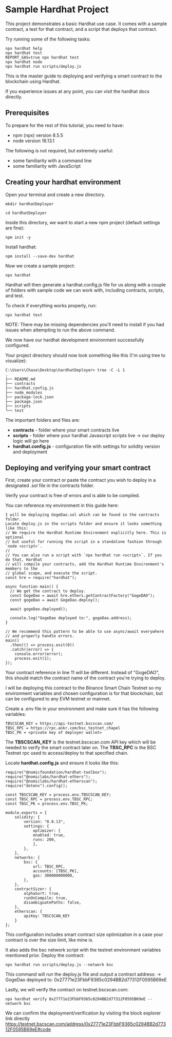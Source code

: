 # Sample Hardhat Project

This project demonstrates a basic Hardhat use case. It comes with a sample contract, a test for that contract, and a script that deploys that contract.

Try running some of the following tasks:

```shell
npx hardhat help
npx hardhat test
REPORT_GAS=true npx hardhat test
npx hardhat node
npx hardhat run scripts/deploy.js
```
This is the master guide to deploying and verifying a smart contract to the blockchain using Hardhat.

If you experience issues at any point, you can visit the hardhat docs directly.

## Prerequisites

To prepare for the rest of this tutorial, you need to have:
- npm (npx) version 8.5.5
- node version 16.13.1
  
The following is not required, but extremely useful:
- some familiarity with a command line
- some familiarity with JavaScript
  
## Creating your hardhat environment

Open your terminal and create a new directory.
```
mkdir hardhatDeployer
```
```
cd hardhatDeployer
```
Inside this directory, we want to start a new npm project (default settings are fine):
```
npm init -y
```
Install hardhat:
```
npm install --save-dev hardhat
```
Now we create a sample project:
```
npx hardhat
```
Hardhat will then generate a hardhat.config.js file for us along with a couple of folders with sample code we can work with, including contracts, scripts, and test.

To check if everything works properly, run:
```
npx hardhat test
```
NOTE: There may be missing dependencies you'll need to install if you had issues when attempting to run the above command.

We now have our hardhat development environment successfully configured.

Your project directory should now look something like this (I'm using tree to visualize):
```
C:\Users\Chase\Desktop\hardhatDeployer> tree -C -L 1
.
├── README.md
├── contracts
├── hardhat.config.js
├── node_modules
├── package-lock.json
├── package.json
├── scripts
└── test
```
The important folders and files are:
- **contracts** - folder where your smart contracts live
- **scripts** - folder where your hardhat Javascript scripts live -> our deploy logic will go here
- **hardhat.config.js** - configuration file with settings for solidity version and deployment

## Deploying and verifying your smart contract

First, create your contract or paste the contract you wish to deploy in a designated .sol file in the contracts folder.

Verify your contract is free of errors and is able to be compiled.

You can reference my environment in this guide here:
```
I will be deploying GogeDao.sol which can be found in the contracts folder.
Locate deploy.js in the scripts folder and ensure it looks something like this:
// We require the Hardhat Runtime Environment explicitly here. This is optional
// but useful for running the script in a standalone fashion through `node <script>`.
//
// You can also run a script with `npx hardhat run <script>`. If you do that, Hardhat
// will compile your contracts, add the Hardhat Runtime Environment's members to the
// global scope, and execute the script.
const hre = require("hardhat");

async function main() {
  // We get the contract to deploy.
  const GogeDao = await hre.ethers.getContractFactory("GogeDAO");
  const gogeDao = await GogeDao.deploy();

  await gogeDao.deployed();

  console.log("GogeDao deployed to:", gogeDao.address);
}

// We recommend this pattern to be able to use async/await everywhere
// and properly handle errors.
main()
  .then(() => process.exit(0))
  .catch((error) => {
    console.error(error);
    process.exit(1);
});
```
Your contract reference in line 11 will be different. Instead of "GogeDAO", this should match the contract name of the contract you're trying to deploy.

I will be deploying this contract to the Binance Smart Chain Testnet so my environment variables and chosen configuration is for that blockchain, but can be configured to any EVM testnet or mainnet.

Create a .env file in your environment and make sure it has the following variables:
```
TBSCSCAN_KEY = https://api-testnet.bscscan.com/
TBSC_RPC = https://rpc.ankr.com/bsc_testnet_chapel
TBSC_PK = <private key of deployer wallet>
```
The **TBSCSCAN_KEY** is the testnet.bscscan.com API key which will be needed to verify the smart contract later on.
The **TBSC_RPC** is the BSC Testnet rpc used to access/deploy to that specified chain.

Locate **hardhat.config.js** and ensure it looks like this:
```
require("@nomicfoundation/hardhat-toolbox");
require("@nomiclabs/hardhat-ethers");
require("@nomiclabs/hardhat-etherscan");
require("dotenv").config();

const TBSCSCAN_KEY = process.env.TBSCSCAN_KEY;
const TBSC_RPC = process.env.TBSC_RPC;
const TBSC_PK = process.env.TBSC_PK;

module.exports = {
    solidity: {
        version: "0.8.13",
        settings: {
            optimizer: {
            enabled: true,
            runs: 200,
            },
        },
    },
    networks: {
        bsc: {
            url: TBSC_RPC,
            accounts: [TBSC_PK],
            gas: 300000000000,
        },
    },
    contractSizer: {
        alphaSort: true,
        runOnCompile: true,
        disambiguatePaths: false,
    },
    etherscan: {
        apiKey: TBSCSCAN_KEY
    }
};
```
This configuration includes smart contract size optimization in a case your contract is over the size limit, like mine is.

It also adds the bsc network script with the testnet environment variables mentioned prior.
Deploy the contract:
```
npx hardhat run scripts/deploy.js --network bsc
```
This command will run the deploy.js file and output a contract address:
-> GogeDao deployed to: 0x27771e23FbbF9365c0294BB2d77312F0595B69eE

Lastly, we will verify the contract on testnet.bscscan.com:
```
npx hardhat verify 0x27771e23FbbF9365c0294BB2d77312F0595B69eE --network bsc
```
We can confirm the deployment/verification by visiting the block explorer link directly
https://testnet.bscscan.com/address/0x27771e23FbbF9365c0294BB2d77312F0595B69eE#code
